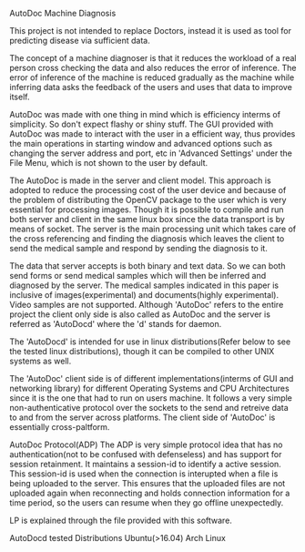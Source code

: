 AutoDoc
Machine Diagnosis

This project is not intended to replace Doctors, instead it is used as tool for predicting disease via sufficient data.

The concept of a machine diagnoser is that it reduces the workload of a real person cross checking the data and also reduces the error of inference. The error of inference of the machine is reduced gradually as the machine while inferring data asks the feedback of the users and uses that data to improve itself.

AutoDoc was made with one thing in mind which is efficiency interms of simplicity. So don't expect flashy or shiny stuff. The GUI provided with AutoDoc was made to interact with the user in a efficient way, thus provides the main operations in starting window and advanced options such as changing the server address and port, etc in 'Advanced Settings' under the File Menu, which is not shown to the user by default.

The AutoDoc is made in the server and client model. This approach is adopted to reduce the processing cost of the user device and because of the problem of distributing the OpenCV package to the user which is very essential for processing images. Though it is possible to compile and  run both server and client in the same linux box since the data transport is by means of socket. The server is the main processing unit which takes care of the cross referencing and finding the diagnosis which leaves the client to send the medical sample and respond by sending the diagnosis to it.

The data that server accepts is both binary and text data. So we can both send forms or send medical samples which will then be inferred and diagnosed by the server. The medical samples indicated in this paper is inclusive of images(experimental) and documents(highly experimental). Video samples are not supported.
Although 'AutoDoc' refers to the entire project the client only side is also called as AutoDoc and the server is referred as 'AutoDocd' where the 'd' stands for daemon.

The 'AutoDocd' is intended for use in linux distributions(Refer below to see the tested linux distributions), though it can be compiled to other UNIX systems as well.

The 'AutoDoc' client side is of different implementations(interms of GUI and networking library) for different Operating Systems and CPU Architectures since it is the one that had to run on users machine. It follows a very simple non-authenticative protocol over the sockets to the send and retreive data to and from the server across platforms. The client side of 'AutoDoc' is essentially cross-paltform.

AutoDoc Protocol(ADP)
The ADP is very simple protocol idea that has no authentication(not to be confused with defenseless) and has support for session retainment. It maintains a session-id to identify a active session. This session-id is used when the connection is interupted when a file is being uploaded to the server. This ensures that the uploaded files are not uploaded again when reconnecting and holds connection information for a time period, so the users can resume when they go offline unexpectedly.

LP is explained through the file provided with this software.

AutoDocd tested Distributions
Ubuntu(>16.04)
Arch Linux
